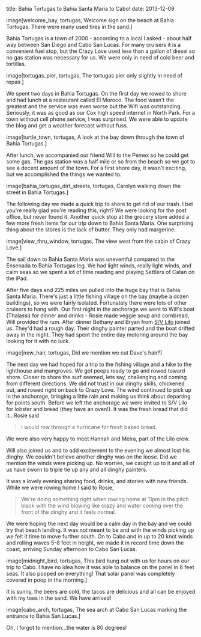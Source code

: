 title: Bahia Tortugas to Bahia Santa Maria to Cabo!
date: 2013-12-09

image[welcome_bay, tortugas, Welcome sign on the beach at Bahia Tortugas.  There were many used tires in the sand.]

Bahia Tortugas is a town of 2000 - according to a local I asked - about half
way between San Diego and Cabo San Lucas.  For many cruisers it is a
convenient fuel stop, but the Crazy Love used less than a gallon of diesel so
no gas station was necessary for us.  We were only in need of cold beer and
tortillas.

image[tortugas_pier, tortugas, The tortugas pier only slightly in need of repair.]

We spent two days in Bahia Tortugas.  On the first day we rowed to shore and
had lunch at a restaurant called El Moroco.  The food wasn't the greatest and
the service was even worse but the Wifi was outstanding.  Seriously, it was as
good as our Cox high speed internet in North Park.  For a town without cell
phone service, I was surprised.  We were able to update the blog and get a
weather forecast without fuss.

image[turtle_town, tortugas, A look at the bay down through the town of Bahia Tortugas.]

After lunch, we accompanied our friend Will to the Pemex so he could get some
gas.  The gas station was a half mile or so from the beach so we got to see a
decent amount of the town.  For a first shore day, it wasn't exciting, but we
accomplished the things we wanted to.

image[bahia_tortugas_dirt_streets, tortugas, Carolyn walking down the street in Bahia Tortugas.]


The following day we made a quick trip to shore to get rid of our trash. I
bet you're really glad you're reading this, right?  We were looking for the
post office, but never found it.  Another quick stop at the grocery store added
a few more fresh items for our trip down to Bahia Santa Maria.  One surprising
thing about the stores is the lack of butter.  They only had margerine.

image[view_thru_window, tortugas, The view west from the cabin of Crazy Love.]

The sail down to Bahia Santa Maria was uneventful compared to the Ensenada to
Bahia Tortugas leg.  We had light winds, really light winds, and calm seas so
we spent a lot of time reading and playing Settlers of Catan on the iPad.

After five days and 225 miles we pulled into the huge bay that is Bahia Santa
Maria.  There's just a little fishing village on the bay (maybe a dozen
buildings), so we were fairly isolated.  Fortunately there were lots of other
cruisers to hang with.  Our first night in the anchorage we went to Will's boat
(Thalassi) for dinner and drinks - Rosie made veggie soup and cornbread, Will
provided the rum.  After dinner Bethany and Bryan from [S/V
Lilo](http://www.svlilo.com/) joined us.  They'd had a rough day.  Their dinghy
painter parted and the boat drifted away in the night.  They had spent the
entire day motoring around the bay looking for it with no luck.

image[new_hair, tortugas, Did we mention we cut Dave's hair?]

The next day we had hoped for a trip to the fishing village and a hike to
the lighthouse and mangroves.  We got peeps ready to go and rowed toward shore.
Closer to shore the surf seemed, lets say, challenging  and coming from different
directions.  We did not trust in our dinghy skills, chickened out, and rowed
right on back to Crazy Love. The wind continued to pick up in the anchorage,
bringing a little rain and making us think about departing for points south. 
Before we left the anchorage we were invited to S/V Lilo for lobster and bread
(they have an oven!). It was the fresh bread that did it...Rosie said 

> I would row through a hurricane for fresh baked bread.  

We were also very happy to meet Hannah and Meira, part of the Lilo crew.

Will also joined us and to add excitement to the evening we almost lost his
dinghy.  We couldn't believe another dinghy was on the loose.  Did we mention
the winds were picking up.  No worries, we caught up to it and all of us have
sworn to triple tie up any and all dinghy painters.  

It was a lovely evening sharing food, drinks, and stories with new friends.  While
we were rowing home I said to Rosie, 

> We're doing something right when rowing home at 11pm in the pitch black with
> the wind blowing like crazy and water coming over the front of the dinghy
> and it feels normal.

We were hoping the next day would be a calm day in the bay and we could try that
beach landing.  It was not meant to be and with the winds picking up we felt it
time to move further south.  On to Cabo and in up to 20 knot winds and rolling waves
5-8 feet in height, we made it in record time down the coast, arriving Sunday
afternoon to Cabo San Lucas.  

image[midnight_bird, tortugas, This bird hung out with us for hours on our trip to Cabo.  I have no idea how it was able to balance on the panel in 6 feet seas. It also pooped on everything!  That solar panel was completely covered in poop in the morning.]

It is sunny, the beers are cold, the tacos are
delicious and all can be enjoyed with my toes in the sand.  We have arrived!

image[cabo_arch, tortugas, The sea arch at Cabo San Lucas marking the entrance to Bahia San Lucas.]

Oh, I forgot to mention...the water is 80 degrees!
